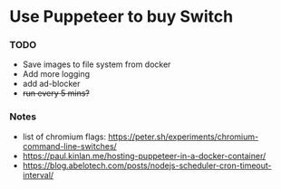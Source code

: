 # Use Puppeteer to buy Switch

### TODO

-   Save images to file system from docker
-   Add more logging
-   add ad-blocker
-   ~~run every 5 mins?~~

### Notes

-   list of chromium flags: https://peter.sh/experiments/chromium-command-line-switches/
- https://paul.kinlan.me/hosting-puppeteer-in-a-docker-container/
- https://blog.abelotech.com/posts/nodejs-scheduler-cron-timeout-interval/

